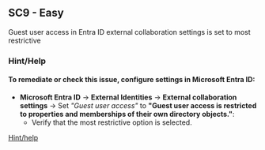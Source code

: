 ## SC9 - Easy

Guest user access in Entra ID external collaboration settings is set to most restrictive

### Hint/Help

#### **To remediate or check this issue, configure settings in Microsoft Entra ID:**
- **Microsoft Entra ID** → **External Identities** → **External collaboration settings** → Set _"Guest user access"_ to **"Guest user access is restricted to properties and memberships of their own directory objects."**:
  - Verify that the most restrictive option is selected.



[Hint/help](https://learn.microsoft.com/en-us/entra/identity/users/users-restrict-guest-permissions)
